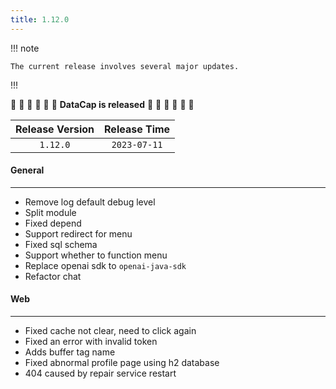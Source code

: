 ```yaml
---
title: 1.12.0
---
```


!!! note

    The current release involves several major updates.

!!!

:tada: :tada: :tada: :tada: :tada: :tada: **DataCap is released** :tada: :tada: :tada: :tada: :tada: :tada:

| Release Version | Release Time |
|:---------------:|:------------:|
|    `1.12.0`     | `2023-07-11` |

#### General

---

- Remove log default debug level
- Split module
- Fixed depend
- Support redirect for menu
- Fixed sql schema
- Support whether to function menu
- Replace openai sdk to `openai-java-sdk`
- Refactor chat

#### Web

---

- Fixed cache not clear, need to click again
- Fixed an error with invalid token
- Adds buffer tag name
- Fixed abnormal profile page using h2 database
- 404 caused by repair service restart
